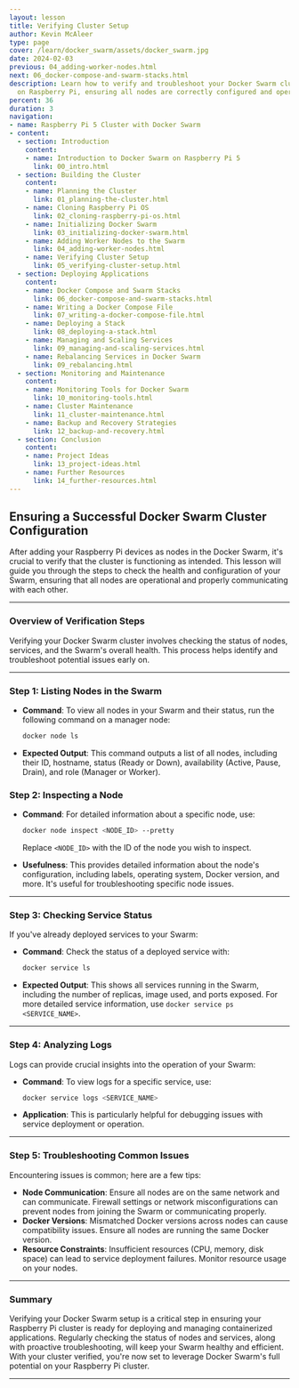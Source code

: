 ```yaml
---
layout: lesson
title: Verifying Cluster Setup
author: Kevin McAleer
type: page
cover: /learn/docker_swarm/assets/docker_swarm.jpg
date: 2024-02-03
previous: 04_adding-worker-nodes.html
next: 06_docker-compose-and-swarm-stacks.html
description: Learn how to verify and troubleshoot your Docker Swarm cluster setup
  on Raspberry Pi, ensuring all nodes are correctly configured and operational.
percent: 36
duration: 3
navigation:
- name: Raspberry Pi 5 Cluster with Docker Swarm
- content:
  - section: Introduction
    content:
    - name: Introduction to Docker Swarm on Raspberry Pi 5
      link: 00_intro.html
  - section: Building the Cluster
    content:
    - name: Planning the Cluster
      link: 01_planning-the-cluster.html
    - name: Cloning Raspberry Pi OS
      link: 02_cloning-raspberry-pi-os.html
    - name: Initializing Docker Swarm
      link: 03_initializing-docker-swarm.html
    - name: Adding Worker Nodes to the Swarm
      link: 04_adding-worker-nodes.html
    - name: Verifying Cluster Setup
      link: 05_verifying-cluster-setup.html
  - section: Deploying Applications
    content:
    - name: Docker Compose and Swarm Stacks
      link: 06_docker-compose-and-swarm-stacks.html
    - name: Writing a Docker Compose File
      link: 07_writing-a-docker-compose-file.html
    - name: Deploying a Stack
      link: 08_deploying-a-stack.html
    - name: Managing and Scaling Services
      link: 09_managing-and-scaling-services.html
    - name: Rebalancing Services in Docker Swarm
      link: 09_rebalancing.html
  - section: Monitoring and Maintenance
    content:
    - name: Monitoring Tools for Docker Swarm
      link: 10_monitoring-tools.html
    - name: Cluster Maintenance
      link: 11_cluster-maintenance.html
    - name: Backup and Recovery Strategies
      link: 12_backup-and-recovery.html
  - section: Conclusion
    content:
    - name: Project Ideas
      link: 13_project-ideas.html
    - name: Further Resources
      link: 14_further-resources.html
---
```



## Ensuring a Successful Docker Swarm Cluster Configuration

After adding your Raspberry Pi devices as nodes in the Docker Swarm, it's crucial to verify that the cluster is functioning as intended. This lesson will guide you through the steps to check the health and configuration of your Swarm, ensuring that all nodes are operational and properly communicating with each other.

---

### Overview of Verification Steps

Verifying your Docker Swarm cluster involves checking the status of nodes, services, and the Swarm's overall health. This process helps identify and troubleshoot potential issues early on.

---

### Step 1: Listing Nodes in the Swarm

- **Command**: To view all nodes in your Swarm and their status, run the following command on a manager node:

  ```sh
  docker node ls
  ```

- **Expected Output**: This command outputs a list of all nodes, including their ID, hostname, status (Ready or Down), availability (Active, Pause, Drain), and role (Manager or Worker).

### Step 2: Inspecting a Node

- **Command**: For detailed information about a specific node, use:

  ```sh
  docker node inspect <NODE_ID> --pretty
  ```

  Replace `<NODE_ID>` with the ID of the node you wish to inspect.
- **Usefulness**: This provides detailed information about the node's configuration, including labels, operating system, Docker version, and more. It's useful for troubleshooting specific node issues.

---

### Step 3: Checking Service Status

If you've already deployed services to your Swarm:

- **Command**: Check the status of a deployed service with:

  ```sh
  docker service ls
  ```

- **Expected Output**: This shows all services running in the Swarm, including the number of replicas, image used, and ports exposed. For more detailed service information, use `docker service ps <SERVICE_NAME>`.

---

### Step 4: Analyzing Logs

Logs can provide crucial insights into the operation of your Swarm:

- **Command**: To view logs for a specific service, use:

  ```sh
  docker service logs <SERVICE_NAME>
  ```

- **Application**: This is particularly helpful for debugging issues with service deployment or operation.

---

### Step 5: Troubleshooting Common Issues

Encountering issues is common; here are a few tips:

- **Node Communication**: Ensure all nodes are on the same network and can communicate. Firewall settings or network misconfigurations can prevent nodes from joining the Swarm or communicating properly.
- **Docker Versions**: Mismatched Docker versions across nodes can cause compatibility issues. Ensure all nodes are running the same Docker version.
- **Resource Constraints**: Insufficient resources (CPU, memory, disk space) can lead to service deployment failures. Monitor resource usage on your nodes.

---

### Summary

Verifying your Docker Swarm setup is a critical step in ensuring your Raspberry Pi cluster is ready for deploying and managing containerized applications. Regularly checking the status of nodes and services, along with proactive troubleshooting, will keep your Swarm healthy and efficient. With your cluster verified, you're now set to leverage Docker Swarm's full potential on your Raspberry Pi cluster.

---
